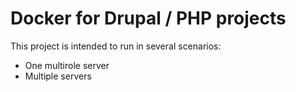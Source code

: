 # Docker for Drupal / PHP projects

This project is intended to run in several scenarios:

* One multirole server
* Multiple servers
